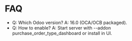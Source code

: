 # FAQ

- Q: Which Odoo version? A: 16.0 (OCA/OCB packaged).
- Q: How to enable? A: Start server with --addon purchase_order_type_dashboard or install in UI.
